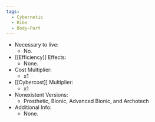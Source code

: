```yaml
---
tags:
  - Cybernetic
  - Ribs
  - Body-Part
---
```

* Necessary to live:
	* No.
* [[Efficiency]] Effects:
	* None.
* Cost Multiplier:
	* x1
* [[Cybercost]] Multiplier:
	* x1
* Nonexistent Versions:
	* Prosthetic, Bionic, Advanced Bionic, and Archotech
* Additional Info:
	* None.